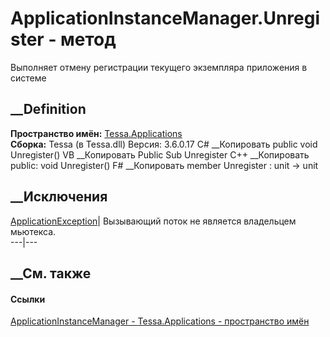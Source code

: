 # ApplicationInstanceManager.Unregister - метод
Выполняет отмену регистрации текущего экземпляра приложения в системе
## __Definition
 **Пространство имён:** [Tessa.Applications](N_Tessa_Applications.htm)  
 **Сборка:** Tessa (в Tessa.dll) Версия: 3.6.0.17
C# __Копировать
     public void Unregister()
VB __Копировать
     Public Sub Unregister
C++ __Копировать
     public:
    void Unregister()
F# __Копировать
     member Unregister : unit -> unit 
## __Исключения
[ApplicationException](https://learn.microsoft.com/dotnet/api/system.applicationexception)|
Вызывающий поток не является владельцем мьютекса.  
---|---  
## __См. также
#### Ссылки
[ApplicationInstanceManager -
](T_Tessa_Applications_ApplicationInstanceManager.htm)
[Tessa.Applications - пространство имён](N_Tessa_Applications.htm)
